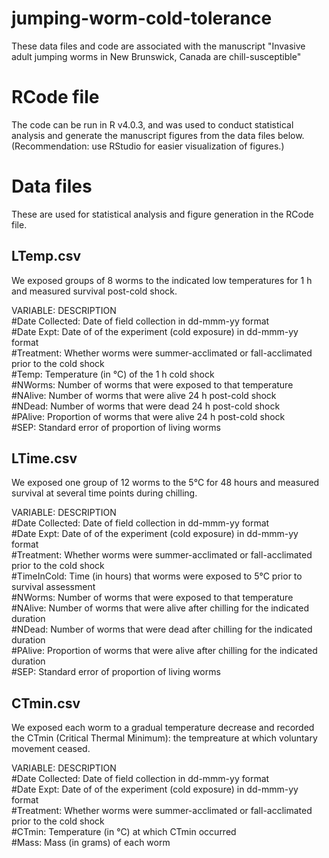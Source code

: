 # jumping-worm-cold-tolerance

These data files and code are associated with the manuscript 
"Invasive adult jumping worms in New Brunswick, Canada are chill-susceptible"

# RCode file
The code can be run in R v4.0.3, and was used to conduct statistical analysis and generate the manuscript figures from the data files below. (Recommendation: use RStudio for easier visualization of figures.)


# Data files
These are used for statistical analysis and figure generation in the RCode file.

## LTemp.csv

We exposed groups of 8 worms to the indicated low temperatures for 1 h and measured survival post-cold shock.

VARIABLE:                  DESCRIPTION <br>
#Date Collected:           Date of field collection in dd-mmm-yy format<br>
#Date Expt:                Date of of the experiment (cold exposure) in dd-mmm-yy format<br>
#Treatment:                Whether worms were summer-acclimated or fall-acclimated prior to the cold shock<br>
#Temp:                     Temperature (in °C) of the 1 h cold shock<br>
#NWorms:                   Number of worms that were exposed to that temperature<br>
#NAlive:                   Number of worms that were alive 24 h post-cold shock<br>
#NDead:                    Number of worms that were dead 24 h post-cold shock<br>
#PAlive:                   Proportion of worms that were alive 24 h post-cold shock<br>
#SEP:                      Standard error of proportion of living worms<br>

## LTime.csv

We exposed one group of 12 worms to the 5°C for 48 hours and measured survival at several time points during chilling.

VARIABLE:                  DESCRIPTION <br>
#Date Collected:           Date of field collection in dd-mmm-yy format<br>
#Date Expt:                Date of of the experiment (cold exposure) in dd-mmm-yy format<br>
#Treatment:                Whether worms were summer-acclimated or fall-acclimated prior to the cold shock<br>
#TimeInCold:               Time (in hours) that worms were exposed to 5°C prior to survival assessment<br>
#NWorms:                   Number of worms that were exposed to that temperature<br>
#NAlive:                   Number of worms that were alive after chilling for the indicated duration<br>
#NDead:                    Number of worms that were dead after chilling for the indicated duration<br>
#PAlive:                   Proportion of worms that were alive after chilling for the indicated duration<br>
#SEP:                      Standard error of proportion of living worms<br>

## CTmin.csv

We exposed each worm to a gradual temperature decrease and recorded the CTmin (Critical Thermal Minimum): the tempreature at which voluntary movement ceased.

VARIABLE:                  DESCRIPTION <br>
#Date Collected:           Date of field collection in dd-mmm-yy format<br>
#Date Expt:                Date of of the experiment (cold exposure) in dd-mmm-yy format<br>
#Treatment:                Whether worms were summer-acclimated or fall-acclimated prior to the cold shock<br>
#CTmin:                    Temperature (in °C) at which CTmin occurred<br>
#Mass:                     Mass (in grams) of each worm<br>

